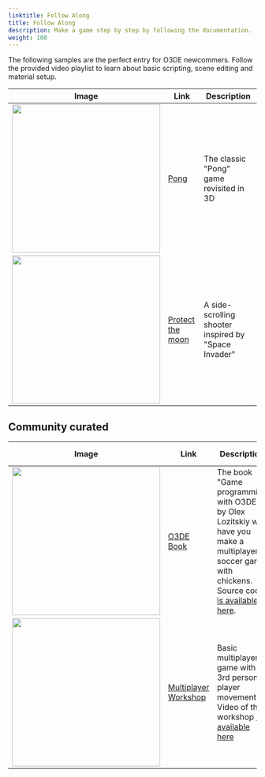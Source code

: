 ```yaml
---
linktitle: Follow Along
title: Follow Along
description: Make a game step by step by following the documentation.
weight: 100
---
```


The following samples are the perfect entry for O3DE newcommers. Follow the provided video playlist to learn about basic scripting, scene editing and material setup.

| Image | Link | Description |
| - | - | - |
| <img src="/images/learning-guide/samples/follow-along/pong.png" width="300px" /> | [Pong](pong) | The classic "Pong" game revisited in 3D |
| <img src="/images/learning-guide/samples/follow-along/protect-the-moon.png" width="300px" />  | [Protect the moon](protect-the-moon) | A side-scrolling shooter inspired by "Space Invader" |

## Community curated

| Image | Link | Description | Last Updated |
| - | - | - | - |
| <img src="/images/learning-guide/samples/follow-along/o3de-book.png" width="300px" />  | [O3DE Book](https://o3debook.com/) | The book "Game programming with O3DE" by Olex Lozitskiy will have you make a multiplayer soccer game with chickens. Source code [is available here](https://github.com/SelfishOlex/O3DEBookCode2111). | N/A |
| <img src="/images/learning-guide/samples/follow-along/multiplayer-workshop.png" width="300px" /> | [Multiplayer Workshop](https://github.com/AMZN-Gene/o3dcon-2022-multiplayer-workshop) | Basic multiplayer game with 3rd person player movement. Video of the workshop [is available here](https://www.youtube.com/watch?v=4f4olmUo44k&list=PLCQwFpnHSZQjDIkT9EqCNDWepsh8sTGMm) | N/A |
